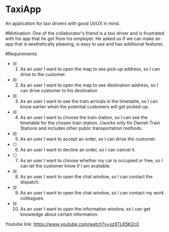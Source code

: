 # TaxiApp
An application for taxi drivers with good UI/UX in mind.

#Motivation: 
One of the collaborator's friend is a taxi driver and is frustrated with his app that he got from his employer. 
He asked us if we can make an app that is aesthetically pleasing, is easy to use and has additional features.

#Requirements
- [x] 1. As an user I want to open the map to see pick-up address, so I can drive to the customer. 
- [x] 2. As an user I want to open the map to see destination address, so I can drive customer to his destination 
- [x] 3. As an user I want to see the train arrivals in the timetable, so I can know earlier when the potential customers will get picked-up. 
- [x] 4. As an user I want to choose the train station, so I can see the timetable for the chosen train station. //works only for Danish Train Stations and includes other public transportation methods.
- [x] 5. As an user I want to accept an order, so I can drive the customer. 
- [ ] 6. As an user I want to decline an order, so I can cancel it. 
- [ ] 7. As an user I want to choose whether my car is occupied or free, so I can let the customer know if I am available. 
- [x] 8. As an user I want to open the chat window, so I can contact the dispatch. 
- [x] 9. As an user I want to open the chat window, so I can contact my work colleagues. 
- [x] 10. As an user I want to open the information window, so I can get knowledge about certain information. 

Youtube link: https://www.youtube.com/watch?v=sz9TLK5K2c0
